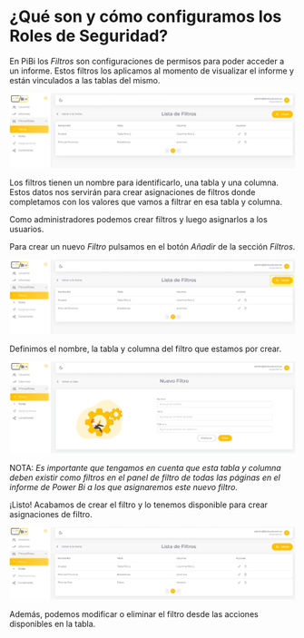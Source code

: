 # ¿Qué son y cómo configuramos los Roles de Seguridad? 

En PiBi los *Filtros* son configuraciones de permisos para poder acceder a un informe. Estos filtros los aplicamos al momento de visualizar el informe y están vinculados a las tablas del mismo. 

![filtros1](Media/Filtros/filtros%20lista.PNG)

Los filtros tienen un nombre para identificarlo, una tabla y una columna. Estos datos nos servirán para crear asignaciones de filtros donde completamos con los valores que vamos a filtrar en esa tabla y columna.  

Como administradores podemos crear filtros y luego asignarlos a los usuarios. 

Para crear un nuevo *Filtro* pulsamos en el botón *Añadir* de la sección *Filtros*. 

![filtros2](Media/Filtros/filtros%20agregar.png)

Definimos el nombre, la tabla y columna del filtro que estamos por crear.  

![filtros3](Media/Filtros/filtro%20nombre.PNG)

NOTA: *Es importante que tengamos en cuenta que esta tabla y columna deben existir como filtros en el panel de filtro de todas las páginas en el informe de Power Bi a los que asignaremos este nuevo filtro*. 

¡Listo! Acabamos de crear el filtro y lo tenemos disponible para crear asignaciones de filtro. 

![filtros4](Media/Filtros/filtro%20nuevo%20tabla.PNG)

Además, podemos modificar o eliminar el filtro desde las acciones disponibles en la tabla. 
